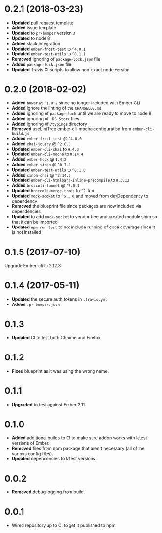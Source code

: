 # 0.2.1 (2018-03-23)
* **Updated** pull request template
* **Added** issue template
* **Updated** to `pr-bumper` version `3`
* **Updated** to node 8
* **Added** slack integration
* **Updated** `ember-frost-test` to `^4.0.1`
* **Updated** `ember-test-utils` to `^8.1.1`
* **Removed** ignoring of `package-lock.json` file
* **Added** `package-lock.json` file
* **Updated** Travis CI scripts to allow non-exact node version

# 0.2.0 (2018-02-02)
* **Added** `bower` @ `^1.8.2` since no longer included with Ember CLI
* **Added** ignore the linting of the `CHANGELOG.md`
* **Added** ignoring of `package-lock` until we are ready to move to node 8
* **Added** ignoring of `.DS_Store` files
* **Added** ignoring of `/typings` directory
* **Removed** useLintTree ember-cli-mocha configuration from `ember-cli-build.js`
* **Added** `ember-frost-test` @ `^4.0.0`
* **Added** `chai-jquery` @ `^2.0.0`
* **Updated** `ember-cli-chai` to `0.4.3`
* **Updated** `ember-cli-mocha` to `0.14.4`
* **Added** `ember-hook` @ `1.4.2`
* **Added** `ember-sinon` @ `^0.7.0`
* **Updated** `ember-test-utils` to `^8.1.0`
* **Added** `sinon-chai` @ `^2.14.0`
* **Updated** `ember-cli-htmlbars-inline-precompile` to `0.3.12`
* **Added** `broccoli-funnel` @ `^2.0.1`
* **Updated** `broccoli-merge-trees` to `^2.0.0`
* **Updated** `mock-socket` to `^6.1.0` and moved from devDependency to dependency
* **Removed** the blueprint file since packages are now included via dependencies
* **Updated** to add `mock-socket` to vendor tree and created module shim so that it can be imported
* **Updated** `npm run test` to not include running of code coverage since it is not installed


# 0.1.5 (2017-07-10)

Upgrade Ember-cli to 2.12.3


# 0.1.4 (2017-05-11)

* **Updated** the secure auth tokens in `.travis.yml`
* **Added** `.pr-bumper.json`


# 0.1.3

* **Updated** CI to test both Chrome and Firefox.


# 0.1.2

* **Fixed** blueprint as it was using the wrong name.


# 0.1.1

* **Upgraded** to test against Ember 2.11.


# 0.1.0

* **Added** additional builds to CI to make sure addon works with latest versions of Ember.
* **Removed** files from npm package that aren't necessary (all of the various config files).
* **Updated** dependencies to latest versions.


# 0.0.2

* **Removed** debug logging from build.



# 0.0.1

* Wired repository up to CI to get it published to npm.



